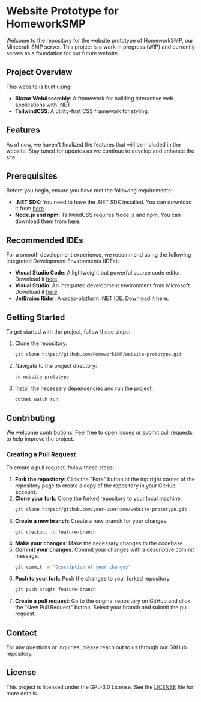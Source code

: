 # Website Prototype for HomeworkSMP

Welcome to the repository for the website prototype of HomeworkSMP, our Minecraft SMP server. This project is a work in progress (WIP) and currently serves as a foundation for our future website.

## Project Overview

This website is built using:
- **Blazor WebAssembly**: A framework for building interactive web applications with .NET.
- **TailwindCSS**: A utility-first CSS framework for styling.

## Features

As of now, we haven't finalized the features that will be included in the website. Stay tuned for updates as we continue to develop and enhance the site.

## Prerequisites

Before you begin, ensure you have met the following requirements:
- **.NET SDK**: You need to have the .NET SDK installed. You can download it from [here](https://dotnet.microsoft.com/download).
- **Node.js and npm**: TailwindCSS requires Node.js and npm. You can download them from [here](https://nodejs.org/).

## Recommended IDEs

For a smooth development experience, we recommend using the following Integrated Development Environments (IDEs): 
- **Visual Studio Code**: A lightweight but powerful source code editor. Download it [here](https://code.visualstudio.com/).
- **Visual Studio**: An integrated development environment from Microsoft. Download it [here](https://visualstudio.microsoft.com/).
- **JetBrains Rider**: A cross-platform .NET IDE. Download it [here](https://www.jetbrains.com/rider/).

## Getting Started

To get started with the project, follow these steps:

1. Clone the repository:
    ```bash
    git clone https://github.com/HomeworkSMP/website-prototype.git
    ```
2. Navigate to the project directory:
    ```bash
    cd website-prototype
    ```
3. Install the necessary dependencies and run the project:
    ```bash
    dotnet watch run
    ```

## Contributing

We welcome contributions! Feel free to open issues or submit pull requests to help improve the project.

### Creating a Pull Request

To create a pull request, follow these steps: 
1. **Fork the repository**: Click the "Fork" button at the top right corner of the repository page to create a copy of the repository in your GitHub account.
2. **Clone your fork**: Clone the forked repository to your local machine.
    ```bash
   git clone https://github.com/your-username/website-prototype.git
    ```
3. **Create a new branch**: Create a new branch for your changes.
   ```bash
   git checkout -b feature-branch
   ```
5. **Make your changes**: Make the necessary changes to the codebase.
6. **Commit your changes**: Commit your changes with a descriptive commit message.
   ```bash
   git commit -m "Description of your changes"
   ```
8. **Push to your fork**: Push the changes to your forked repository.
   ```bash
   git push origin feature-branch
   ```
10. **Create a pull request**: Go to the original repository on GitHub and click the "New Pull Request" button. Select your branch and submit the pull request.

## Contact

For any questions or inquiries, please reach out to us through our GitHub repository.

## License

This project is licensed under the GPL-3.0 License. See the [LICENSE](LICENSE) file for more details.
